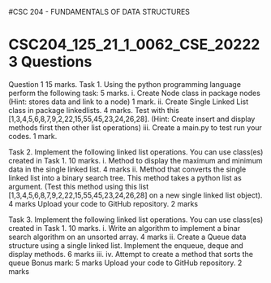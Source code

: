 #CSC 204 - FUNDAMENTALS OF DATA STRUCTURES
# CSC204_125_21_1_0062_CSE_202223 Questions

Question 1 15 marks.
Task 1. Using the python programming language perform the following task: 5 marks.
i. Create Node class in package nodes (Hint: stores data and link to a node) 1 mark.
ii. Create Single Linked List class in package linkedlists. 4 marks.
Test with this [1,3,4,5,6,8,7,9,2,22,15,55,45,23,24,26,28]. (Hint: Create insert and display methods first
then other list operations)
iii. Create a main.py to test run your codes. 1 mark.

Task 2. 
Implement the following linked list operations. You can use class(es) created in Task 1. 10 marks.
i. Method to display the maximum and minimum data in the single linked list. 4 marks
ii. Method that converts the single linked list into a binary search tree. This method takes a python list
as argument. (Test this method using this list [1,3,4,5,6,8,7,9,2,22,15,55,45,23,24,26,28] on a new single
linked list object). 4 marks
Upload your code to GitHub repository. 2 marks


Task 3.
Implement the following linked list operations. You can use class(es) created in Task 1. 10 marks.
i. Write an algorithm to implement a binar search algorithm on an unsorted array. 4 marks
ii. Create a Queue data structure using a single linked list. Implement the enqueue, deque and display
methods. 6 marks
iii.
iv. Attempt to create a method that sorts the queue Bonus mark: 5 marks
Upload your code to GitHub repository. 2 marks
